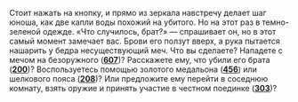 Стоит нажать на кнопку, и прямо из зеркала навстречу делает шаг юноша, как две капли воды похожий на убитого. Но на этот раз в темно-зеленой одежде. «Что случилось, брат?» — спрашивает он, но в этот самый момент замечает вас. Брови его ползут вверх, а рука пытается нашарить у бедра несуществующий меч. Что вы сделаете? Нападете с мечом на безоружного ([**607**](#n_607))? Расскажете ему, что убили его брата ([**200**](#n_200))? Воспользуетесь помощью золотого медальона ([**456**](#n_456)) или шелкового пояса ([**208**](#n_208))? Или предложите ему перейти в соседнюю комнату, взять оружие и принять участие в честном поединке ([**303**](#n_303))?

